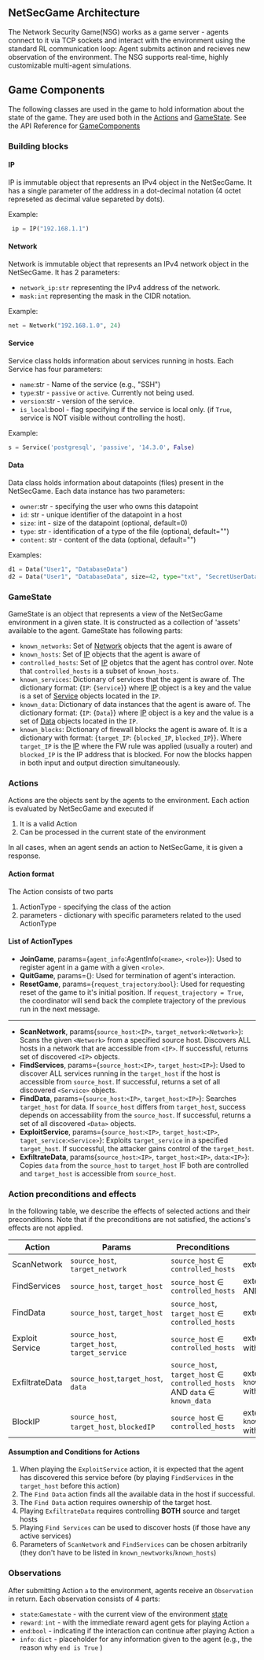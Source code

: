 ## NetSecGame Architecture
The Network Security Game(NSG) works as a game server - agents connect to it via TCP sockets and interact with the environment using the standard RL communication loop: Agent submits actinon and recieves new observation of the environment. The NSG supports real-time, highly customizable multi-agent simulations.

## Game Components
The following classes are used in the game to hold information about the state of the game. They are used both in the [Actions](#actions) and [GameState](#gamestate). See the API Reference for [GameComponents](game_components.md)
### Building blocks
#### IP
IP is immutable object that represents an IPv4 object in the NetSecGame. It has a single parameter of the address in a dot-decimal notation (4 octet represeted as decimal value separeted by dots).

Example: 
```python
 ip = IP("192.168.1.1")
```

#### Network
Network is immutable object that represents an IPv4 network object in the NetSecGame. It has 2 parameters:
- `network_ip:str` representing the IPv4 address of the network.
- `mask:int` representing the mask in the CIDR notation.

Example: 
```python
net = Network("192.168.1.0", 24)
```
#### Service
Service class holds information about services running in hosts. Each Service has four parameters:
- `name`:str  - Name of the service (e.g., "SSH")
- `type`:str - `passive` or `active`. Currently not being used.
- `version`:str - version of the service.
- `is_local`:bool - flag specifying if the service is local only. (if `True`, service is NOT visible without controlling the host).

Example: 
```python
s = Service('postgresql', 'passive', '14.3.0', False)
```

#### Data
Data class holds information about datapoints (files) present in the NetSecGame.
Each data instance has two parameters:
- `owner`:str - specifying the user who owns this datapoint
- `id`: str - unique identifier of the datapoint in a host
- `size`: int - size of the datapoint (optional, default=0)
- `type`: str - identification of a type of the file (optional, default="")
- `content`: str - content of the data (optional, default="")

Examples:
```python
d1 = Data("User1", "DatabaseData")
d2 = Data("User1", "DatabaseData", size=42, type="txt", "SecretUserDatabase")
```

### GameState
GameState is an object that represents a view of the NetSecGame environment in a given state. It is constructed as a collection of 'assets' available to the agent. GameState has following parts:
- `known_networks`: Set of [Network](#network) objects that the agent is aware of
- `known_hosts`: Set of [IP](#ip) objects that the agent is aware of
- `controlled_hosts`: Set of [IP](#ip) objetcs that the agent has control over. Note that `controlled_hosts` is a subset of `known_hosts`.
- `known_services`: Dictionary of services that the agent is aware of.
The dictionary format: {`IP`: {`Service`}} where [IP](#ip) object is a key and the value is a set of [Service](#service) objects located in the `IP`.
- `known_data`: Dictionary of data instances that the agent is aware of. The dictionary format: {`IP`: {`Data`}} where [IP](#ip) object is a key and the value is a set of [Data](#data) objects located in the `IP`.
- `known_blocks`: Dictionary of firewall blocks the agent is aware of. It is a dictionary with format: {`target_IP`: {`blocked_IP`, `blocked_IP`}}. Where `target_IP` is the [IP](#ip) where the FW rule was applied (usually a router) and `blocked_IP` is the IP address that is blocked. For now the blocks happen in both input and output direction simultaneously.


### Actions
Actions are the objects sent by the agents to the environment. Each action is evaluated by NetSecGame and executed if
1. It is a valid Action
2. Can be processed in the current state of the environment

In all cases, when an agent sends an action to NetSecGame, it is given a response.

#### Action format
The Action consists of two parts
1. ActionType - specifying the class of the action
2. parameters - dictionary with specific parameters related to the used ActionType

#### List of ActionTypes
- **JoinGame**, params={`agent_info`:AgentInfo(`<name>`, `<role>`)}: Used to register agent in a game with a given `<role>`.
- **QuitGame**, params={}: Used for termination of agent's interaction.
- **ResetGame**, params={`request_trajectory`:`bool`}: Used for requesting reset of the game to it's initial position. If `request_trajectory = True`, the coordinator will send back the complete trajectory of the previous run in the next message.
---
- **ScanNetwork**, params{`source_host`:`<IP>`, `target_network`:`<Network>`}: Scans the given `<Network>` from a specified source host. Discovers ALL hosts in a network that are accessible from `<IP>`. If successful, returns set of discovered `<IP>` objects.
- **FindServices**, params={`source_host`:`<IP>`, `target_host`:`<IP>`}: Used to discover ALL services running in the `target_host` if the host is accessible from `source_host`. If successful, returns a set of all discovered `<Service>` objects.
- **FindData**, params={`source_host`:`<IP>`, `target_host`:`<IP>`}: Searches `target_host` for data. If `source_host` differs from `target_host`, success depends on accessability from the `source_host`. If successful, returns a set of all discovered `<Data>` objects.
- **ExploitService**, params={`source_host`:`<IP>`, `target_host`:`<IP>`, `taget_service`:`<Service>`}: Exploits `target_service` in a specified `target_host`. If successful, the attacker gains control of the `target_host`.
- **ExfiltrateData**, params{`source_host`:`<IP>`, `target_host`:`<IP>`, `data`:`<IP>`}: Copies `data` from the `source_host` to `target_host` IF both are controlled and `target_host` is accessible from `source_host`.

### Action preconditions and effects
In the following table, we describe the effects of selected actions and their preconditions. Note that if the preconditions are not satisfied, the actions's effects are not applied.

| Action | Params | Preconditions | Effects |
|----------------------|----------------------|----------------------|----------------------|
| ScanNetwork| `source_host`, `target_network`| `source_host` &isinv; `controlled_hosts`| extends `known_networks`|
|FindServices| `source_host`, `target_host`| `source_host` &isinv; `controlled_hosts`| extends `known_services` AND `known_hosts`|
|FindData| `source_host`, `target_host`| `source_host`, `target_host` ∈ `controlled_hosts`| extends `known_data`|
|Exploit Service | `source_host`, `target_host`, `target_service`|`source_host` &isinv; `controlled_hosts`| extends `controlled_hosts` with `target_host`|
ExfiltrateData| `source_host`,`target_host`, `data` |`source_host`, `target_host` ∈ `controlled_hosts` AND `data` ∈ `known_data`| extends `known_data[target_host]` with `data`|
|BlockIP | `source_host`, `target_host`, `blockedIP`|`source_host` &isinv; `controlled_hosts`| extends `known_blocks[target_host]` with `blockedIP`|

#### Assumption and Conditions for Actions
1. When playing the `ExploitService` action, it is expected that the agent has discovered this service before (by playing `FindServices` in the `target_host` before this action)
2. The `Find Data` action finds all the available data in the host if successful.
3. The `Find Data` action requires ownership of the target host.
4. Playing `ExfiltrateData` requires controlling **BOTH** source and target hosts
5. Playing `Find Services` can be used to discover hosts (if those have any active services)
6. Parameters of `ScanNetwork` and `FindServices` can be chosen arbitrarily (they don't have to be listed in `known_newtworks`/`known_hosts`)

### Observations
After submitting Action `a` to the environment, agents receive an `Observation` in return. Each observation consists of 4 parts:
- `state`:`Gamestate` - with the current view of the environment [state](#gamestate)
- `reward`: `int` - with the immediate reward agent gets for playing Action `a`
- `end`:`bool` - indicating if the interaction can continue after playing Action `a`
- `info`: `dict` - placeholder for any information given to the agent (e.g., the reason why `end is True` )